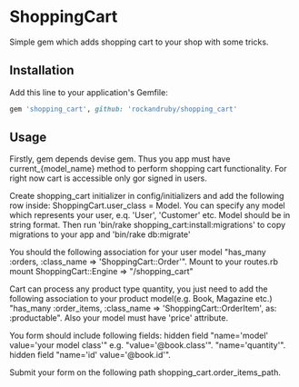 # ShoppingCart
Simple gem which adds shopping cart to your shop with some tricks.

## Installation
Add this line to your application's Gemfile:

```ruby
gem 'shopping_cart', github: 'rockandruby/shopping_cart'
```

## Usage
Firstly, gem depends devise gem. Thus you app must have current_{model_name} method to perform
shopping cart functionality. For right now cart is accessible only gor signed in users.

Create shopping_cart initializer in config/initializers and add the following row inside: ShoppingCart.user_class = Model.
You can specify any model which represents your user, e.q. 'User', 'Customer' etc. Model should be in string format.
Then run 'bin/rake shopping_cart:install:migrations' to copy migrations to your app and 'bin/rake db:migrate'

You should the following association for your user model "has_many :orders, :class_name => 'ShoppingCart::Order'".
Mount to your routes.rb mount ShoppingCart::Engine => "/shopping_cart"

Cart can process any product type quantity, you just need to add the following association to your product model(e.g. Book, Magazine etc.)
"has_many :order_items, :class_name => 'ShoppingCart::OrderItem', as: :productable". Also your model must have 'price' attribute.

You form should include following fields:
 hidden field "name='model' value='your model class'" e.g. "value='@book.class'".
 "name='quantity'".
 hidden field "name='id' value='@book.id'".

Submit your form on the following path shopping_cart.order_items_path.